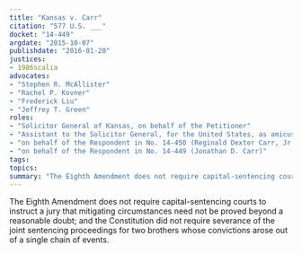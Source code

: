 ```yaml
---
title: "Kansas v. Carr"
citation: "577 U.S. ___"
docket: "14-449"
argdate: "2015-10-07"
publishdate: "2016-01-20"
justices:
- 1986scalia
advocates:
- "Stephen R. McAllister"
- "Rachel P. Kovner"
- "Frederick Liu"
- "Jeffrey T. Green"
roles:
- "Solicitor General of Kansas, on behalf of the Petitioner"
- "Assistant to the Solicitor General, for the United States, as amicus curiae, supporting the Petitioner"
- "on behalf of the Respondent in No. 14-450 (Reginald Dexter Carr, Jr.)"
- "on behalf of the Respondent in No. 14-449 (Jonathan D. Carr)"
tags:
topics:
summary: "The Eighth Amendment does not require capital-sentencing courts to instruct a jury that mitigating circumstances need not be proved beyond a reasonable doubt; and the Constitution did not require severance of the joint sentencing proceedings for two brothers whose convictions arose out of a single chain of events."
---
```

The Eighth Amendment does not require capital-sentencing courts to instruct a jury that mitigating circumstances need not be proved beyond a reasonable doubt; and the Constitution did not require severance of the joint sentencing proceedings for two brothers whose convictions arose out of a single chain of events.

